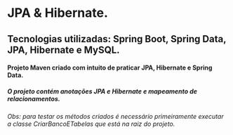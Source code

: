 # JPA & Hibernate.

## Tecnologias utilizadas: Spring Boot, Spring Data, JPA, Hibernate e MySQL.

#### Projeto Maven criado com intuito de praticar JPA, Hibernate e Spring Data.

##### O projeto contém anotações JPA e Hibernate e mapeamento de relacionamentos.
###### Obs: para testar os métodos criados é necessário primeiramente executar a classe CriarBancoETabelas que está na raiz do projeto.
